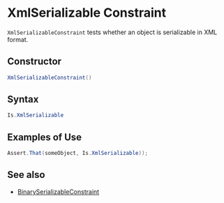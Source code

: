 # XmlSerializable Constraint

`XmlSerializableConstraint` tests whether an object is serializable in XML format.

## Constructor

```csharp
XmlSerializableConstraint()
```

## Syntax

```csharp
Is.XmlSerializable
```

## Examples of Use

```csharp
Assert.That(someObject, Is.XmlSerializable));
```

## See also

* [BinarySerializableConstraint](BinarySerializableConstraint.md)
